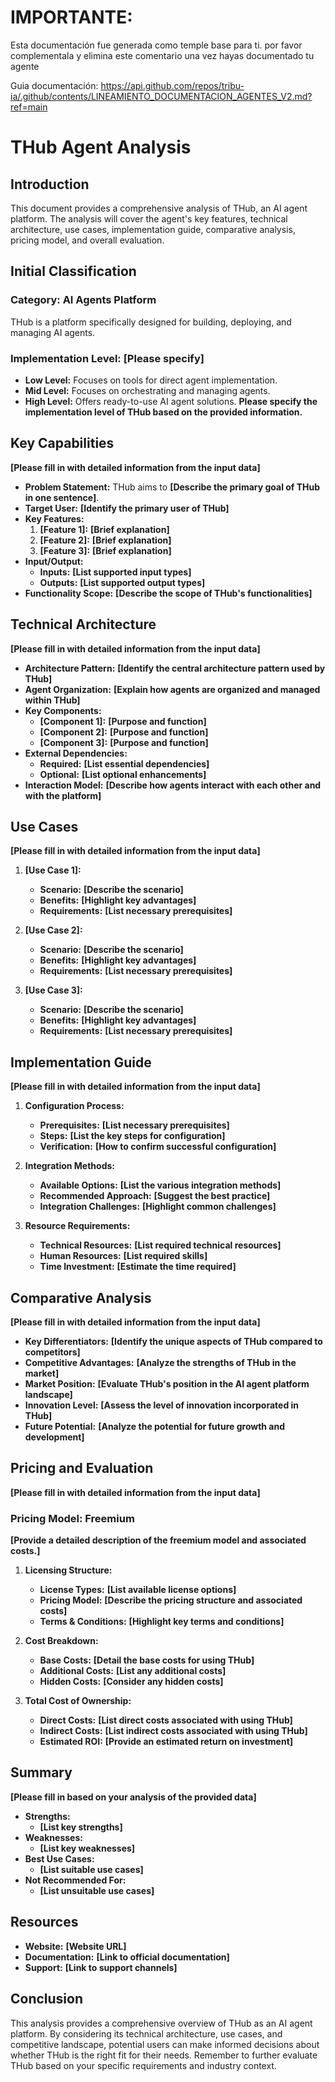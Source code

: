 # IMPORTANTE:

Esta documentación fue generada como temple base para ti. por favor complementala y elimina este comentario una vez hayas documentado tu agente

Guia documentación: https://api.github.com/repos/tribu-ia/.github/contents/LINEAMIENTO_DOCUMENTACION_AGENTES_V2.md?ref=main


# THub Agent Analysis

## Introduction

This document provides a comprehensive analysis of THub, an AI agent platform. The analysis will cover the agent's key features, technical architecture, use cases, implementation guide, comparative analysis, pricing model, and overall evaluation. 

## Initial Classification

### Category: AI Agents Platform
THub is a platform specifically designed for building, deploying, and managing AI agents. 

### Implementation Level: **[Please specify]**
- **Low Level:**  Focuses on tools for direct agent implementation.
- **Mid Level:**  Focuses on orchestrating and managing agents.
- **High Level:** Offers ready-to-use AI agent solutions.
**Please specify the implementation level of THub based on the provided information.**

## Key Capabilities

**[Please fill in with detailed information from the input data]**

- **Problem Statement:** THub aims to **[Describe the primary goal of THub in one sentence]**.
- **Target User:**  **[Identify the primary user of THub]** 
- **Key Features:**
    1. **[Feature 1]:** **[Brief explanation]**
    2. **[Feature 2]:** **[Brief explanation]**
    3. **[Feature 3]:** **[Brief explanation]**
- **Input/Output:**
    - **Inputs:**  **[List supported input types]**
    - **Outputs:** **[List supported output types]**
- **Functionality Scope:** **[Describe the scope of THub's functionalities]**

## Technical Architecture

**[Please fill in with detailed information from the input data]**

- **Architecture Pattern:** **[Identify the central architecture pattern used by THub]**
- **Agent Organization:** **[Explain how agents are organized and managed within THub]**
- **Key Components:**
    - **[Component 1]:** **[Purpose and function]**
    - **[Component 2]:** **[Purpose and function]**
    - **[Component 3]:** **[Purpose and function]**
- **External Dependencies:** 
    - **Required:**  **[List essential dependencies]**
    - **Optional:** **[List optional enhancements]**
- **Interaction Model:** **[Describe how agents interact with each other and with the platform]**

## Use Cases

**[Please fill in with detailed information from the input data]**

1. **[Use Case 1]:**
   - **Scenario:** **[Describe the scenario]**
   - **Benefits:** **[Highlight key advantages]**
   - **Requirements:** **[List necessary prerequisites]**

2. **[Use Case 2]:**
   - **Scenario:** **[Describe the scenario]**
   - **Benefits:** **[Highlight key advantages]**
   - **Requirements:** **[List necessary prerequisites]**

3. **[Use Case 3]:**
   - **Scenario:** **[Describe the scenario]**
   - **Benefits:** **[Highlight key advantages]**
   - **Requirements:** **[List necessary prerequisites]**

## Implementation Guide

**[Please fill in with detailed information from the input data]**

1. **Configuration Process:**
   - **Prerequisites:** **[List necessary prerequisites]**
   - **Steps:** **[List the key steps for configuration]**
   - **Verification:** **[How to confirm successful configuration]**

2. **Integration Methods:**
   - **Available Options:** **[List the various integration methods]**
   - **Recommended Approach:** **[Suggest the best practice]**
   - **Integration Challenges:** **[Highlight common challenges]**

3. **Resource Requirements:**
   - **Technical Resources:** **[List required technical resources]**
   - **Human Resources:** **[List required skills]**
   - **Time Investment:** **[Estimate the time required]**

## Comparative Analysis

**[Please fill in with detailed information from the input data]**

- **Key Differentiators:** **[Identify the unique aspects of THub compared to competitors]**
- **Competitive Advantages:** **[Analyze the strengths of THub in the market]**
- **Market Position:** **[Evaluate THub's position in the AI agent platform landscape]**
- **Innovation Level:** **[Assess the level of innovation incorporated in THub]**
- **Future Potential:** **[Analyze the potential for future growth and development]**

## Pricing and Evaluation

**[Please fill in with detailed information from the input data]**

### Pricing Model: Freemium

**[Provide a detailed description of the freemium model and associated costs.]**

1. **Licensing Structure:**
   - **License Types:** **[List available license options]**
   - **Pricing Model:** **[Describe the pricing structure and associated costs]**
   - **Terms & Conditions:** **[Highlight key terms and conditions]**

2. **Cost Breakdown:**
   - **Base Costs:** **[Detail the base costs for using THub]**
   - **Additional Costs:** **[List any additional costs]**
   - **Hidden Costs:** **[Consider any hidden costs]**

3. **Total Cost of Ownership:**
   - **Direct Costs:** **[List direct costs associated with using THub]**
   - **Indirect Costs:** **[List indirect costs associated with using THub]**
   - **Estimated ROI:** **[Provide an estimated return on investment]**


## Summary

**[Please fill in based on your analysis of the provided data]**

- **Strengths:**
    - **[List key strengths]**
- **Weaknesses:**
    - **[List key weaknesses]**
- **Best Use Cases:**
    - **[List suitable use cases]**
- **Not Recommended For:**
    - **[List unsuitable use cases]**


## Resources

- **Website:** **[Website URL]**
- **Documentation:** **[Link to official documentation]**
- **Support:** **[Link to support channels]**

## Conclusion

This analysis provides a comprehensive overview of THub as an AI agent platform. By considering its technical architecture, use cases, and competitive landscape, potential users can make informed decisions about whether THub is the right fit for their needs. Remember to further evaluate THub based on your specific requirements and industry context. 
